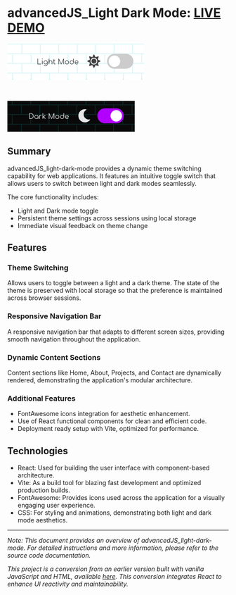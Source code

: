# advancedJS_Light Dark Mode: [LIVE DEMO](https://shcoobz.github.io/advancedJS_light-dark-mode/)

![advancedJS_Light Dark Mode](assets/advancedJS_light-dark-mode_light.png)

<br>

![advancedJS_Light Dark Mode](assets/advancedJS_light-dark-mode_dark.png)

## Summary

advancedJS_light-dark-mode provides a dynamic theme switching capability for web applications. It features an intuitive toggle switch that allows users to switch between light and dark modes seamlessly.

The core functionality includes:

- Light and Dark mode toggle
- Persistent theme settings across sessions using local storage
- Immediate visual feedback on theme change

## Features

### Theme Switching

Allows users to toggle between a light and a dark theme. The state of the theme is preserved with local storage so that the preference is maintained across browser sessions.

### Responsive Navigation Bar

A responsive navigation bar that adapts to different screen sizes, providing smooth navigation throughout the application.

### Dynamic Content Sections

Content sections like Home, About, Projects, and Contact are dynamically rendered, demonstrating the application's modular architecture.

### Additional Features

- FontAwesome icons integration for aesthetic enhancement.
- Use of React functional components for clean and efficient code.
- Deployment ready setup with Vite, optimized for performance.

## Technologies

- React: Used for building the user interface with component-based architecture.
- Vite: As a build tool for blazing fast development and optimized production builds.
- FontAwesome: Provides icons used across the application for a visually engaging user experience.
- CSS: For styling and animations, demonstrating both light and dark mode aesthetics.

---

_Note: This document provides an overview of advancedJS_light-dark-mode. For detailed instructions and more information, please refer to the source code documentation._

_This project is a conversion from an earlier version built with vanilla JavaScript and HTML, available [here](https://github.com/Shcoobz/basicJS_light-dark-mode/). This conversion integrates React to enhance UI reactivity and maintainability._
